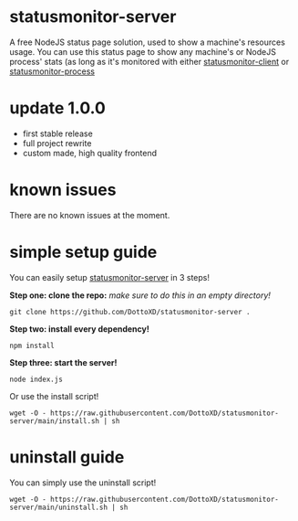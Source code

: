 # statusmonitor-server

A free NodeJS status page solution, used to show a machine's resources usage.
You can use this status page to show any machine's or NodeJS process' stats (as long as it's monitored with either [statusmonitor-client](https://github.com/DottoXD/statusmonitor-client) or [statusmonitor-process](https://github.com/DottoXD/statusmonitor-process)

# update 1.0.0

-   first stable release
-   full project rewrite
-   custom made, high quality frontend

# known issues

There are no known issues at the moment.

# simple setup guide

You can easily setup [statusmonitor-server](https://github.com/DottoXD/statusmonitor-server) in 3 steps!

**Step one: clone the repo:**
_make sure to do this in an empty directory!_

```
git clone https://github.com/DottoXD/statusmonitor-server .
```

**Step two: install every dependency!**

```
npm install
```

**Step three: start the server!**

```
node index.js
```

Or use the install script!

```
wget -O - https://raw.githubusercontent.com/DottoXD/statusmonitor-server/main/install.sh | sh
```

# uninstall guide

You can simply use the uninstall script!

```
wget -O - https://raw.githubusercontent.com/DottoXD/statusmonitor-server/main/uninstall.sh | sh
```

